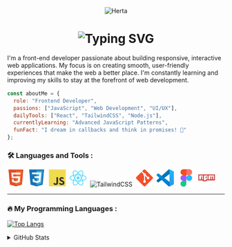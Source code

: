 <div align="center">
  <img src="https://github.com/user-attachments/assets/810316c1-9971-4af5-9e14-d37194a3a26e" title="Herta" alt="Herta" width="100" height="100"/>
  
  <h1>
    <img src="https://readme-typing-svg.demolab.com?font=Fira+Code&size=30&duration=3000&pause=1000&color=F7DF1E&center=true&vCenter=true&width=435&lines=Hello%2C+I'm+Andrixviii+%F0%9F%91%8B;Frontend+Developer;Welcome+to+my+Profile!" alt="Typing SVG" />
  </h1>
</div>

I'm a front-end developer passionate about building responsive, interactive web applications. My focus is on creating smooth, user-friendly experiences that make the web a better place. I'm constantly learning and improving my skills to stay at the forefront of web development.

```javascript
const aboutMe = {
  role: "Frontend Developer",
  passions: ["JavaScript", "Web Development", "UI/UX"],
  dailyTools: ["React", "TailwindCSS", "Node.js"],
  currentlyLearning: "Advanced JavaScript Patterns",
  funFact: "I dream in callbacks and think in promises! 🚀"
};
```

### 🛠️ Languages and Tools :
<div>
  <!-- HTML -->
  <img src="https://github.com/devicons/devicon/blob/master/icons/html5/html5-original.svg" title="HTML5" alt="HTML" width="40" height="40"/>&nbsp;
  <!-- CSS -->
  <img src="https://github.com/devicons/devicon/blob/master/icons/css3/css3-original.svg" title="CSS3" alt="CSS" width="40" height="40"/>&nbsp;
  <!-- JavaScript -->
  <img src="https://github.com/devicons/devicon/blob/master/icons/javascript/javascript-original.svg" title="JavaScript" alt="JavaScript" width="40" height="40"/>&nbsp;
  <!-- React -->
  <img src="https://github.com/devicons/devicon/blob/master/icons/react/react-original.svg" title="React" alt="React" width="40" height="40"/>&nbsp;
  <!-- TailwindCSS -->
  <img src="https://cdn.simpleicons.org/tailwindcss/38BDF8" title="TailwindCSS" alt="TailwindCSS" width="40" height="40"/>&nbsp;
  <!-- Git -->
  <img src="https://github.com/devicons/devicon/blob/master/icons/git/git-original.svg" title="Git" alt="Git" width="40" height="40"/>&nbsp;
  <!-- VS Code -->
  <img src="https://github.com/devicons/devicon/blob/master/icons/vscode/vscode-original.svg" title="Visual Studio Code" alt="Visual Studio Code" width="40" height="40"/>&nbsp;
  <!-- Figma -->
  <img src="https://github.com/devicons/devicon/blob/master/icons/figma/figma-original.svg" title="Figma" alt="Figma" width="40" height="40"/>&nbsp;
  <!-- NPM -->
  <img src="https://github.com/devicons/devicon/blob/master/icons/npm/npm-original-wordmark.svg" title="NPM" alt="NPM" width="40" height="40"/>&nbsp;
</div>

---


### :fire: My Programming Languages :
[![Top Langs](https://github-readme-stats.vercel.app/api/top-langs/?username=andrixviii&layout=compact&theme=tokyonight)](https://github.com/anuraghazra/github-readme-stats)

<details>
    <summary>GitHub Stats</summary>
    <br>
    <kbd> <img height="180em" src="https://github-readme-stats-eight-theta.vercel.app/api?username=Andrixviii&show_icons=true&theme=tokyonight&include_all_commits=true&count_private=true"> </kbd> 
    <img src="https://github-profile-trophy.vercel.app/?username=Andrixviii">
</details>
